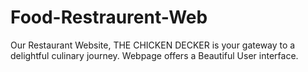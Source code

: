 # Food-Restraurent-Web
Our Restaurant Website, THE CHICKEN DECKER is your gateway to a delightful culinary journey. Webpage offers a Beautiful User interface.
